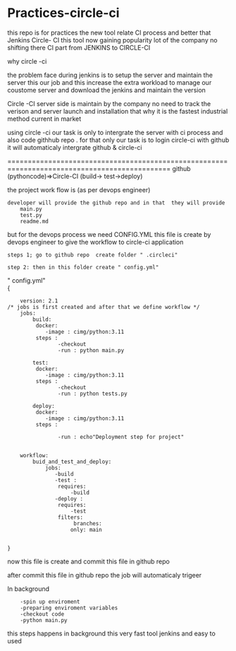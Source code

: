 # Practices-circle-ci
this repo is for practices the new tool relate CI process and better that Jenkins 
Circle- CI  this tool now gaining popularity lot of the company no shifting there CI part from JENKINS  to CIRCLE-CI 


why circle -ci 

the problem face during jenkins is  to setup the server and maintain the server this our job and this increase the extra workload to manage our coustome server and download the jenkins and maintain the version 


Circle -CI server side is maintain by the company no need to track the verison and server launch and installation that why it is the fastest industrial method current in market 

using circle -ci our task is only to intergrate the server with ci process and also code githhub repo . for that  only our task is to login circle-ci with github it will automaticaly intergrate github & circle-ci 

==============================================================================================
github (pythoncode)=>Circle-CI (build-> test->deploy)

the project work flow is (as per devops engineer)
  
	developer will provide the github repo and in that  they will provide
		main.py
		test.py	
		readme.md
          

 but for the devops process we need CONFIG.YML this file is create by devops engineer to give the workflow to circle-ci application 

	steps 1; go to github repo  create folder " .circleci"
		
	step 2: then in this folder create " config.yml"	

" config.yml"	
		{

		version: 2.1
	/* jobs is first created and after that we define workflow */	
		jobs:
		    build:
			 docker:         
				-image : cimg/python:3.11
			 steps :
 			        -checkout
			        -run : python main.py
		
		    test:
			 docker:         
				-image : cimg/python:3.11
			 steps :
 			        -checkout
			        -run : python tests.py
		
		    deploy:
			 docker:         
				-image : cimg/python:3.11
			 steps :
 			 
			        -run : echo"Deployment step for project"


	  	workflow:
			buid_and_test_and_deploy:
				jobs:
				   -build
				   -test :
					requires:
						-build
				   -deploy :
					requires:
						-test
					filters:
					     branches:
						only: main 
					

	}

now this file is create and commit this file in github repo 

after commit this file in github repo the job will automaticaly trigeer 

   
 In background 
		
		-spin up enviroment 
		-preparing enviroment variables
		-checkout code
		-python main.py 


this steps happens in background this very fast tool jenkins and easy to used 


